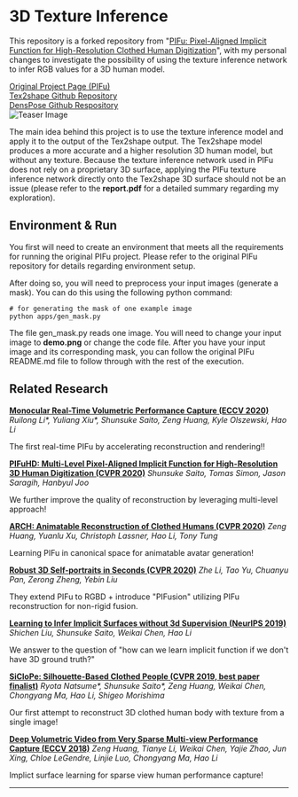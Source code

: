 # 3D Texture Inference

This repository is a forked repository from "[PIFu: Pixel-Aligned Implicit Function for High-Resolution Clothed Human Digitization](https://arxiv.org/abs/1905.05172)", with my personal changes to investigate the possibility of using the texture inference network to infer RGB values for a 3D human model.

[Original Project Page (PIFu)](https://shunsukesaito.github.io/PIFu/)<br/>
[Tex2shape Github Repository](https://github.com/thmoa/tex2shape)<br/>
[DensPose Github Respository](https://github.com/facebookresearch/detectron2/tree/master/projects/DensePose)<br/>
![Teaser Image](https://shunsukesaito.github.io/PIFu/resources/images/teaser.png)

The main idea behind this project is to use the texture inference model and apply it to the output of the Tex2shape output. The Tex2shape model produces a more accurate and a higher resolution 3D human model, but without any texture. Because the texture inference network used in PIFu does not rely on a proprietary 3D surface, applying the PIFu texture inference network directly onto the Tex2shape 3D surface should not be an issue (please refer to the <strong>report.pdf</strong> for a detailed summary regarding my exploration).

## Environment & Run
You first will need to create an environment that meets all the requirements for running the original PIFu project. Please refer to the original PIFu repository for details regarding environment setup.

After doing so, you will need to preprocess your input images (generate a mask). You can do this using the following python command:
```python3
# for generating the mask of one example image
python apps/gen_mask.py
```
The file gen_mask.py reads one image. You will need to change your input image to <strong>demo.png</strong> or change the code file. After you have your input image and its corresponding mask, you can follow the original PIFu README.md file to follow through with the rest of the execution.

## Related Research
**[Monocular Real-Time Volumetric Performance Capture (ECCV 2020)](https://project-splinter.github.io/)**
*Ruilong Li\*, Yuliang Xiu\*, Shunsuke Saito, Zeng Huang, Kyle Olszewski, Hao Li*

The first real-time PIFu by accelerating reconstruction and rendering!!

**[PIFuHD: Multi-Level Pixel-Aligned Implicit Function for High-Resolution 3D Human Digitization (CVPR 2020)](https://shunsukesaito.github.io/PIFuHD/)**
*Shunsuke Saito, Tomas Simon, Jason Saragih, Hanbyul Joo*

We further improve the quality of reconstruction by leveraging multi-level approach!

**[ARCH: Animatable Reconstruction of Clothed Humans (CVPR 2020)](https://arxiv.org/pdf/2004.04572.pdf)**
*Zeng Huang, Yuanlu Xu, Christoph Lassner, Hao Li, Tony Tung*

Learning PIFu in canonical space for animatable avatar generation!

**[Robust 3D Self-portraits in Seconds (CVPR 2020)](http://www.liuyebin.com/portrait/portrait.html)**
*Zhe Li, Tao Yu, Chuanyu Pan, Zerong Zheng, Yebin Liu*

They extend PIFu to RGBD + introduce "PIFusion" utilizing PIFu reconstruction for non-rigid fusion.

**[Learning to Infer Implicit Surfaces without 3d Supervision (NeurIPS 2019)](http://papers.nips.cc/paper/9039-learning-to-infer-implicit-surfaces-without-3d-supervision.pdf)**
*Shichen Liu, Shunsuke Saito, Weikai Chen, Hao Li*

We answer to the question of "how can we learn implicit function if we don't have 3D ground truth?"

**[SiCloPe: Silhouette-Based Clothed People (CVPR 2019, best paper finalist)](https://arxiv.org/pdf/1901.00049.pdf)**
*Ryota Natsume\*, Shunsuke Saito\*, Zeng Huang, Weikai Chen, Chongyang Ma, Hao Li, Shigeo Morishima*

Our first attempt to reconstruct 3D clothed human body with texture from a single image!

**[Deep Volumetric Video from Very Sparse Multi-view Performance Capture (ECCV 2018)](http://openaccess.thecvf.com/content_ECCV_2018/papers/Zeng_Huang_Deep_Volumetric_Video_ECCV_2018_paper.pdf)**
*Zeng Huang, Tianye Li, Weikai Chen, Yajie Zhao, Jun Xing, Chloe LeGendre, Linjie Luo, Chongyang Ma, Hao Li*

Implict surface learning for sparse view human performance capture!

------

